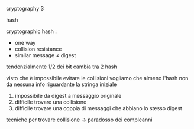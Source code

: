 cryptography 3

hash 

cryptographic hash :
+ one way 
+ collision resistance 
+ similar message $\neq$ digest

tendenzialmente 1/2 dei bit cambia tra 2 hash 

visto che è impossibile evitare le collisioni vogliamo che almeno l'hash non da nessuna info riguardante la stringa iniziale 

1. impossibile da digest a messaggio originale
2. difficile trovare una collisione
3. difficile trovare una coppia di messaggi che abbiano lo stesso digest

tecniche per trovare collisione -> paradosso dei compleanni

